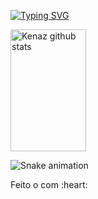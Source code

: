 [![Typing SVG](https://readme-typing-svg.herokuapp.com/?color=3380FF&size=35&left=true&vleft=true&width=1000&lines=Olá,+Meu+Nome+é+Kenaz;Eu+Sou+Graduado+em+Mecatrônica;Seja+Bem+Vindo+ao+meu+GitHub!+:%29)](https://git.io/typing-svg)



<div align="left">  
  <img width="49%" height="195px" src="https://github-readme-stats.vercel.app/api?username=kenazfs&show_icons=true&count_private=true&hide_border=true&title_color=3380FF&icon_color=33BBFF&text_color=c9d1d9&bg_color=0d1117" alt="Kenaz github stats" /> 
  
</div>




<div align="left">

  ![Snake animation](https://github.com/danielbped/danielbped/blob/output/github-contribution-grid-snake.svg)
  
</div>

<div align="left">
  <p>Feito o com :heart:</p>
</div>
